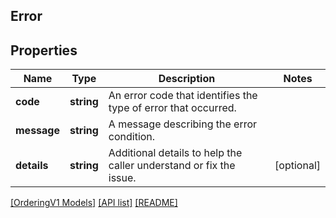 ## Error

## Properties

Name | Type | Description | Notes
------------ | ------------- | ------------- | -------------
**code** | **string** | An error code that identifies the type of error that occurred. |
**message** | **string** | A message describing the error condition. |
**details** | **string** | Additional details to help the caller understand or fix the issue. | [optional]

[[OrderingV1 Models]](../) [[API list]](../../Api) [[README]](../../../README.md)

